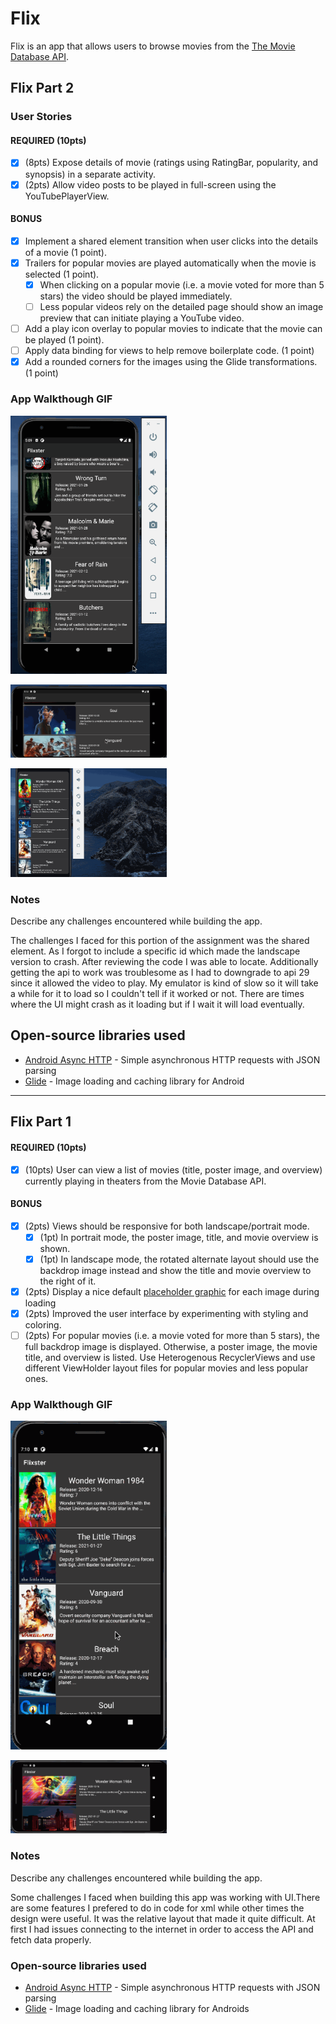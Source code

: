 # Flix
Flix is an app that allows users to browse movies from the [The Movie Database API](http://docs.themoviedb.apiary.io/#).

## Flix Part 2

### User Stories

#### REQUIRED (10pts)

- [x] (8pts) Expose details of movie (ratings using RatingBar, popularity, and synopsis) in a separate activity.
- [x] (2pts) Allow video posts to be played in full-screen using the YouTubePlayerView.

#### BONUS

- [x] Implement a shared element transition when user clicks into the details of a movie (1 point).
- [x] Trailers for popular movies are played automatically when the movie is selected (1 point).
  - [x] When clicking on a popular movie (i.e. a movie voted for more than 5 stars) the video should be played immediately.
  - [ ] Less popular videos rely on the detailed page should show an image preview that can initiate playing a YouTube video.
- [ ] Add a play icon overlay to popular movies to indicate that the movie can be played (1 point).
- [ ] Apply data binding for views to help remove boilerplate code. (1 point)
- [x] Add a rounded corners for the images using the Glide transformations. (1 point)

### App Walkthough GIF


<img src="https://github.com/EChilin5/Flixster/blob/master/walkthrough_part2_1.gif" width=250><br>

<img src="https://github.com/EChilin5/Flixster/blob/master/walkthrough_part2_2.gif" width=250><br>


<img src="https://github.com/EChilin5/Flixster/blob/master/walkthrough_part2_3.gif" width=250><br>

### Notes

Describe any challenges encountered while building the app.

The challenges I faced for this portion of the assignment was the shared element. As I forgot to include a 
specific id which made the landscape version to crash. After reviewing the code I was able to locate. Additionally
getting the api to work was troublesome as I had to downgrade to api 29 since it allowed the video to play. 
My emulator is kind of slow so it will take a while for it to load so I couldn't tell if it worked or not. There are 
times where the UI might crash as it loading but if I wait it will load eventually.

## Open-source libraries used
- [Android Async HTTP](https://github.com/codepath/CPAsyncHttpClient) - Simple asynchronous HTTP requests with JSON parsing
- [Glide](https://github.com/bumptech/glide) - Image loading and caching library for Android

---

## Flix Part 1

#### REQUIRED (10pts)
- [x] (10pts) User can view a list of movies (title, poster image, and overview) currently playing in theaters from the Movie Database API.

#### BONUS
- [x] (2pts) Views should be responsive for both landscape/portrait mode.
   - [x] (1pt) In portrait mode, the poster image, title, and movie overview is shown.
   - [x] (1pt) In landscape mode, the rotated alternate layout should use the backdrop image instead and show the title and movie overview to the right of it.

- [x] (2pts) Display a nice default [placeholder graphic](https://guides.codepath.org/android/Displaying-Images-with-the-Glide-Library#advanced-usage) for each image during loading
- [x] (2pts) Improved the user interface by experimenting with styling and coloring.
- [ ] (2pts) For popular movies (i.e. a movie voted for more than 5 stars), the full backdrop image is displayed. Otherwise, a poster image, the movie title, and overview is listed. Use Heterogenous RecyclerViews and use different ViewHolder layout files for popular movies and less popular ones.

### App Walkthough GIF

<img src="https://github.com/EChilin5/Flixster/blob/master/walkthrough.gif" width=250><br>

<img src="https://github.com/EChilin5/Flixster/blob/master/walkthrough2.gif" width=250><br>



### Notes
Describe any challenges encountered while building the app.

Some challenges I faced when building this app was working with UI.There are some features I prefered to do in code for xml while other times the design were useful. It was the relative layout that made it quite difficult. At first I had issues connecting to the internet in order to access the API and fetch data properly.

### Open-source libraries used

- [Android Async HTTP](https://github.com/codepath/CPAsyncHttpClient) - Simple asynchronous HTTP requests with JSON parsing
- [Glide](https://github.com/bumptech/glide) - Image loading and caching library for Androids

